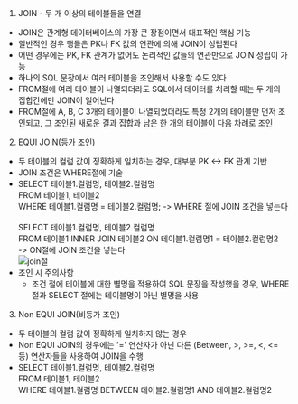 1. JOIN - 두 개 이상의 테이블들을 연결
  - JOIN은 관계형 데이터베이스의 가장 큰 장점이면서 대표적인 핵심 기능
  - 일반적인 경우 행들은 PK나 FK 값의 연관에 의해 JOIN이 성립된다
  - 어떤 경우에는 PK, FK 관계가 없어도 논리적인 값들의 연관만으로 JOIN 성립이 가능
  - 하나의 SQL 문장에서 여러 테이블을 조인해서 사용할 수도 있다
  - FROM절에 여러 테이블이 나열되더라도 SQL에서 데이터를 처리할 때는 두 개의 집합간에만 JOIN이 일어난다
  - FROM절에 A, B, C 3개의 테이블이 나열되었더라도 특정 2개의 테이블만 먼저 조인되고, 그 조인된 새로운 결과 집합과 남은 한 개의 테이블이 다음 차례로 조인

2. EQUI JOIN(등가 조인)
  - 두 테이블의 컬럼 값이 정확하게 일치하는 경우, 대부분 PK <-> FK 관계 기반
  - JOIN 조건은 WHERE절에 기술
  - SELECT 테이블1.컬럼명, 테이블2.컬럼명<br>
  FROM 테이블1, 테이블2<br>
  WHERE 테이블1.컬럼명 = 테이블2.컬럼명; -> WHERE 절에 JOIN 조건을 넣는다<br><br>
  SELECT 테이블1.컬럼명, 테이블2 컬럼명<br>
  FROM 테이블1 INNER JOIN 테이블2 ON 테이블1.컬럼명1 = 테이블2.컬럼명2<br>
  -> ON절에 JOIN 조건을 넣는다<br>
  ![join절](../image/join절.png)<br>
  - 조인 시 주의사항
    - 조건 절에 테이블에 대한 별명을 적용하여 SQL 문장을 작성했을 경우, WHERE 절과 SELECT 절에는 테이블명이 아닌 별명을 사용

3. Non EQUI JOIN(비등가 조인)
  - 두 테이블의 컬럼 값이 정확하게 일치하지 않는 경우
  - Non EQUI JOIN의 경우에는 '=' 연산자가 아닌 다른 (Between, >, >=, <, <= 등) 연산자들을 사용하여 JOIN을 수행
  - SELECT 테이블1.컬럼명, 테이블2.컬럼명<br>
  FROM 테이블1, 테이블2<br>
  WHERE 테이블1.컬럼명 BETWEEN 테이블2.컬럼명1 AND 테이블2.컬럼명2